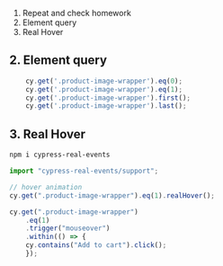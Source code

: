 1. Repeat and check homework
2. Element query
3. Real Hover


## 2. Element query
```javascript
    cy.get('.product-image-wrapper').eq(0);
    cy.get('.product-image-wrapper').eq(1);
    cy.get('.product-image-wrapper').first();
    cy.get('.product-image-wrapper').last();
```

## 3. Real Hover
```bash
npm i cypress-real-events
```

```javascript
import "cypress-real-events/support";

// hover animation
cy.get(".product-image-wrapper").eq(1).realHover();

cy.get(".product-image-wrapper")
    .eq(1)
    .trigger("mouseover")
    .within(() => {
    cy.contains("Add to cart").click();
    });
```

